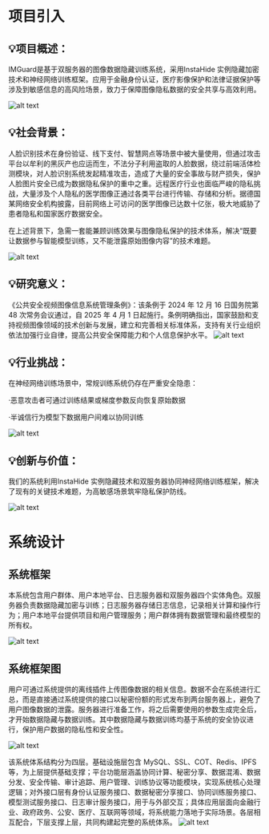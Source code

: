 # 项目引入

## 💡项目概述：

IMGuard是基于双服务器的图像数据隐藏训练系统，采用InstaHide 实例隐藏加密技术和神经网络训练框架。应用于金融身份认证，医疗影像保护和法律证据保护等涉及到敏感信息的高风险场景，致力于保障图像隐私数据的安全共享与高效利用。

![alt text](img/image.png)

## 💡社会背景：

人脸识别技术在身份验证、线下支付、智慧网点等场景中被大量使用，但通过攻击平台以牟利的黑灰产也应运而生，不法分子利用盗取的人脸数据，绕过前端活体检测模块，对人脸识别系统发起精准攻击，造成了大量的安全事故与财产损失，保护人脸图片安全已成为数据隐私保护的重中之重。远程医疗行业也面临严峻的隐私挑战，大量涉及个人隐私的医学图像正通过各类平台进行传输、存储和分析。据德国某网络安全机构披露，目前网络上可访问的医学图像已达数十亿张，极大地威胁了患者隐私和国家医疗数据安全。

在上述背景下，急需一套能兼顾训练效果与图像隐私保护的技术体系，解决“既要让数据参与智能模型训练，又不能泄露原始图像内容”的技术难题。

![alt text](img/image-1.png)

## 💡研究意义：

《公共安全视频图像信息系统管理条例》：该条例于 2024 年 12 月 16 日国务院第 48 次常务会议通过，自 2025 年 4 月 1 日起施行。条例明确指出，国家鼓励和支持视频图像领域的技术创新与发展，建立和完善相关标准体系，支持有关行业组织依法加强行业自律，提高公共安全保障能力和个人信息保护水平。
![alt text](img/image-2.png)

## 💡行业挑战：

在神经网络训练场景中，常规训练系统仍存在严重安全隐患：

·恶意攻击者可通过训练结果或梯度参数反向恢复原始数据

·半诚信行为模型下数据用户间难以协同训练

![alt text](img/image-3.png)

## 💡创新与价值：

我们的系统利用InstaHide 实例隐藏技术和双服务器协同神经网络训练框架，解决了现有的关键技术难题，为高敏感场景筑牢隐私保护防线。

![alt text](img/image-4.png)

# 系统设计

## 系统框架

本系统包含用户群体、用户本地平台、日志服务器和双服务器四个实体角色。双服务器负责数据隐藏加密与训练；日志服务器存储日志信息，记录相关计算和操作行为；用户本地平台提供项目和用户管理服务；用户群体拥有数据管理和最终模型的所有权。

![alt text](img/image-5.png)

 ## 系统框架图

用户可通过系统提供的离线插件上传图像数据的相关信息。数据不会在系统进行汇总，而是直接通过系统提供的接口以秘密份额的形式发布到两台服务器上，避免了用户图像数据的泄露。服务器进行准备工作，将之后需要使用的参数生成完全后，才开始数据隐藏与数据训练。其中数据隐藏与数据训练均基于系统的安全协议进行，保护用户数据的隐私性和安全性。

![alt text](img/image-6.png)

该系统体系结构分为四层。基础设施层包含 MySQL、SSL、COT、Redis、IPFS 等，为上层提供基础支撑；平台功能层涵盖协同计算、秘密分享、数据混淆、数据分发、安全传输、审计追踪、用户管理、训练协议等功能模块，实现系统核心处理逻辑；对外接口层有身份认证服务接口、数据秘密分享接口、协同训练服务接口、模型测试服务接口、日志审计服务接口，用于与外部交互；具体应用层面向金融行业、政府政务、公安、医疗、互联网等领域，将系统能力落地于实际场景。各层相互配合，下层支撑上层，共同构建起完整的系统体系。
![alt text](img/image-7.png)


 